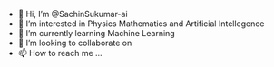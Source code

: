 - 👋 Hi, I’m @SachinSukumar-ai
- 👀 I’m interested in Physics Mathematics and Artificial Intellegence
- 🌱 I’m currently learning Machine Learning
- 💞️ I’m looking to collaborate on 
- 📫 How to reach me ...

<!---
SachinSukumar-ai/SachinSukumar-ai is a ✨ special ✨ repository because its `README.md` (this file) appears on your GitHub profile.
You can click the Preview link to take a look at your changes.
--->
